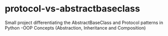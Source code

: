 # protocol-vs-abstractbaseclass
Small project differentiating the AbstractBaseClass and Protocol patterns in Python
-OOP Concepts (Abstraction, Inheritance and Composition)
